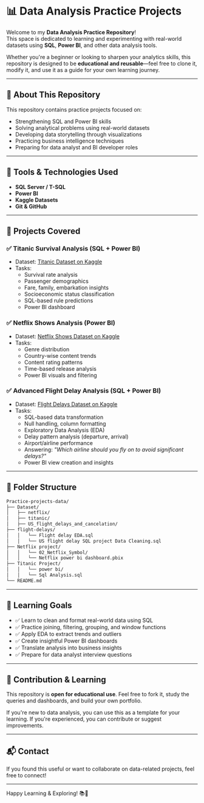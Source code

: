 
# 📊 Data Analysis Practice Projects

Welcome to my **Data Analysis Practice Repository**!  
This space is dedicated to learning and experimenting with real-world datasets using **SQL**, **Power BI**, and other data analysis tools.

Whether you're a beginner or looking to sharpen your analytics skills, this repository is designed to be **educational and reusable**—feel free to clone it, modify it, and use it as a guide for your own learning journey.

---

## 🧠 About This Repository

This repository contains practice projects focused on:
- Strengthening SQL and Power BI skills
- Solving analytical problems using real-world datasets
- Developing data storytelling through visualizations
- Practicing business intelligence techniques
- Preparing for data analyst and BI developer roles

---

## 🔧 Tools & Technologies Used

- **SQL Server / T-SQL**
- **Power BI**
- **Kaggle Datasets**
- **Git & GitHub**

---

## 🧪 Projects Covered

### ✅ Titanic Survival Analysis (SQL + Power BI)
- Dataset: [Titanic Dataset on Kaggle](https://www.kaggle.com/datasets/brendan45774/titanic)
- Tasks:
  - Survival rate analysis
  - Passenger demographics
  - Fare, family, embarkation insights
  - Socioeconomic status classification
  - SQL-based rule predictions
  - Power BI dashboard

### ✅ Netflix Shows Analysis (Power BI)
- Dataset: [Netflix Shows Dataset on Kaggle](https://www.kaggle.com/datasets/shivamb/netflix-shows)
- Tasks:
  - Genre distribution
  - Country-wise content trends
  - Content rating patterns
  - Time-based release analysis
  - Power BI visuals and filtering

### ✅ Advanced Flight Delay Analysis (SQL + Power BI)
- Dataset: [Flight Delays Dataset on Kaggle](https://www.kaggle.com/datasets/usdot/flight-delays)
- Tasks:
  - SQL-based data transformation
  - Null handling, column formatting
  - Exploratory Data Analysis (EDA)
  - Delay pattern analysis (departure, arrival)
  - Airport/airline performance
  - Answering: *"Which airline should you fly on to avoid significant delays?"*
  - Power BI view creation and insights

---

## 📂 Folder Structure

```bash
Practice-projects-data/
├── Dataset/ 
│   ├── netflix/
│   ├── titanic/
│   ├── US_flight_delays_and_cancelation/
├── flight-delays/ 
│   │   └── Flight delay EDA.sql
│   │   └── US flight delay SQL project Data Cleaning.sql
├── Netflix project/ 
│   │   └── 02_Netflix_Symbol/
│   │   └── Netflix power bi dashboard.pbix
├── Titanic Project/ 
│   │   └── power bi/
│   │   └── Sql Analysis.sql
└── README.md
````

---

## 🚀 Learning Goals

* ✅ Learn to clean and format real-world data using SQL
* ✅ Practice joining, filtering, grouping, and window functions
* ✅ Apply EDA to extract trends and outliers
* ✅ Create insightful Power BI dashboards
* ✅ Translate analysis into business insights
* ✅ Prepare for data analyst interview questions

---

## 🙌 Contribution & Learning

This repository is **open for educational use**.
Feel free to fork it, study the queries and dashboards, and build your own portfolio.

If you're new to data analysis, you can use this as a template for your learning.
If you're experienced, you can contribute or suggest improvements.

---

## 📬 Contact

If you found this useful or want to collaborate on data-related projects, feel free to connect!

---

Happy Learning & Exploring! 📚🚀



